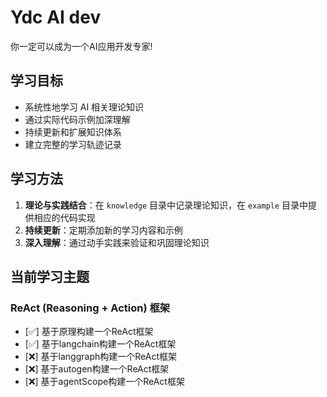 # Ydc AI dev
你一定可以成为一个AI应用开发专家!

## 学习目标

- 系统性地学习 AI 相关理论知识
- 通过实际代码示例加深理解
- 持续更新和扩展知识体系
- 建立完整的学习轨迹记录

## 学习方法

1. **理论与实践结合**：在 `knowledge` 目录中记录理论知识，在 `example` 目录中提供相应的代码实现
2. **持续更新**：定期添加新的学习内容和示例
3. **深入理解**：通过动手实践来验证和巩固理论知识

## 当前学习主题

### ReAct (Reasoning + Action) 框架
- [✅] 基于原理构建一个ReAct框架
- [✅] 基于langchain构建一个ReAct框架
- [❌] 基于langgraph构建一个ReAct框架
- [❌] 基于autogen构建一个ReAct框架
- [❌] 基于agentScope构建一个ReAct框架


